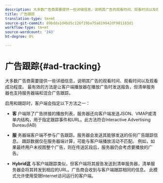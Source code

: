```yaml
---
description: 大多数广告商需要提供一些详细信息，说明其广告的观看时间、观看时间以及观看成功程度。 最有效的方法是让客户端播放器在播放广告时发送报告，但清单服务器也支持服务器端和混合广告跟踪。
title: 广告跟踪
translation-type: tm+mt
source-git-commit: 89bdda1d4bd5c126f19ba75a819942df901183d1
workflow-type: tm+mt
source-wordcount: '243'
ht-degree: 0%

---
```



# 广告跟踪{#ad-tracking}

大多数广告商需要提供一些详细信息，说明其广告的观看时间、观看时间以及观看成功程度。 最有效的方法是让客户端播放器在播放广告时发送报告，但清单服务器也支持服务器端和混合广告跟踪。

启用和跟踪时，客户端会指定以下方法之一：

* **客** 户端除了广告拼接的播放列表，服务器还向客户端发送JSON、VMAP或清单内结构，用于指定跟踪事件和URL。此方法符合Interactive Advertising Bureau(IAB)

* **服** 务器端客户端不参与广告跟踪。服务器会发送其能够发送的任何广告跟踪信息。 跟踪数据仅在服务器端计算，可能与客户端播放活动不匹配。 例如，如果最终用户未视图整个广告，则在传送区段后，服务器仍会考虑要播放的广告。

* **Hybrid这** 与客户端跟踪类似，但客户端将其报告发送到清单服务器，清单服务器会将其转发到相应的URL。广告商会收到与客户端跟踪相同的信息。 此模式允许使用受限Internet访问运行的客户端。